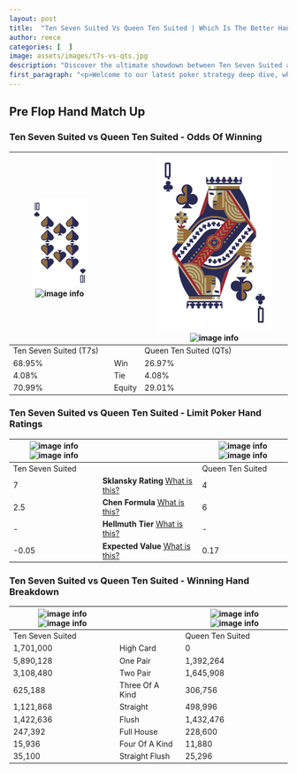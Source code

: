 ```yaml
---
layout: post
title:  "Ten Seven Suited Vs Queen Ten Suited | Which Is The Better Hand In Poker? A Complete Guide"
author: reece
categories: [  ]
image: assets/images/t7s-vs-qts.jpg
description: "Discover the ultimate showdown between Ten Seven Suited and Queen Ten Suited in poker! Uncover the odds, strategies, and scenarios where one hand triumphs over the other. Get ready to up your poker game with this thrilling analysis."
first_paragraph: "<p>Welcome to our latest poker strategy deep dive, where we're pitting two distinct hands against each other in a high-stakes showdown: Ten Seven Suited vs Queen Ten Suited.</p><p>In the dynamic world of poker, every decision counts, and knowing which hand holds the upper hand is key to your success at the table.</p><p>In this article, we'll dissect these two hands, explore the scenarios where one dominates the other, and equip you with the knowledge to make strategic choices that can tip the odds in your favor.</p><p>Get ready to unravel the intriguing dynamics of these poker hands and elevate your game to new heights.</p>"
---
```




[comment]: # (sp0)

## Pre Flop Hand Match Up

<div class="table hand-ratings" markdown="1"> 



### Ten Seven Suited vs Queen Ten Suited - Odds Of Winning


    
| ![image info](assets/images/hand1/T.png) ![image info](assets/images/hand1/7s.png) |  | ![image info](assets/images/hand2/Q.png) ![image info](assets/images/hand2/ts.png) |
| -------- | -------- | -------- |
| Ten Seven Suited (T7s) |  | Queen Ten Suited (QTs) |
| 68.95% | Win | 26.97% |
| 4.08% | Tie | 4.08% |
| 70.99% | Equity | 29.01% |




[comment]: # (sp1)



### Ten Seven Suited vs Queen Ten Suited - Limit Poker Hand Ratings


    
| ![image info](https://www.riverpairs.com/assets/images/hand1/T.png) ![image info](https://www.riverpairs.com/assets/images/hand1/7s.png) |  | ![image info](https://www.riverpairs.com/assets/images/hand2/Q.png) ![image info](https://www.riverpairs.com/assets/images/hand2/ts.png) |
| -------- | -------- | -------- |
| Ten Seven Suited |  | Queen Ten Suited |
| 7 | **Sklansky Rating** [What is this?](/sklansky-rating-explained) | 4 |
| 2.5 | **Chen Formula** [What is this?](/chen-formula-explained) | 6 |
| - | **Hellmuth Tier** [What is this?](/Hellmuth-tier-explained) | - |
| -0.05 | **Expected Value** [What is this?](/expected-value-explained) | 0.17 |




[comment]: # (sp2)



### Ten Seven Suited vs Queen Ten Suited - Winning Hand Breakdown


    
| ![image info](https://www.riverpairs.com/assets/images/hand1/T.png) ![image info](https://www.riverpairs.com/assets/images/hand1/7s.png) |  | ![image info](https://www.riverpairs.com/assets/images/hand2/Q.png) ![image info](https://www.riverpairs.com/assets/images/hand2/ts.png) |
| -------- | -------- | -------- |
| Ten Seven Suited |  | Queen Ten Suited |
| 1,701,000 | High Card | 0 |
| 5,890,128 | One Pair | 1,392,264 |
| 3,108,480 | Two Pair | 1,645,908 |
| 625,188 | Three Of A Kind | 306,756 |
| 1,121,868 | Straight | 498,996 |
| 1,422,636 | Flush | 1,432,476 |
| 247,392 | Full House | 228,600 |
| 15,936 | Four Of A Kind | 11,880 |
| 35,100 | Straight Flush | 25,296 |




[comment]: # (sp3)



</div>

[comment]: # (sp4)



[comment]: # (sp5)

